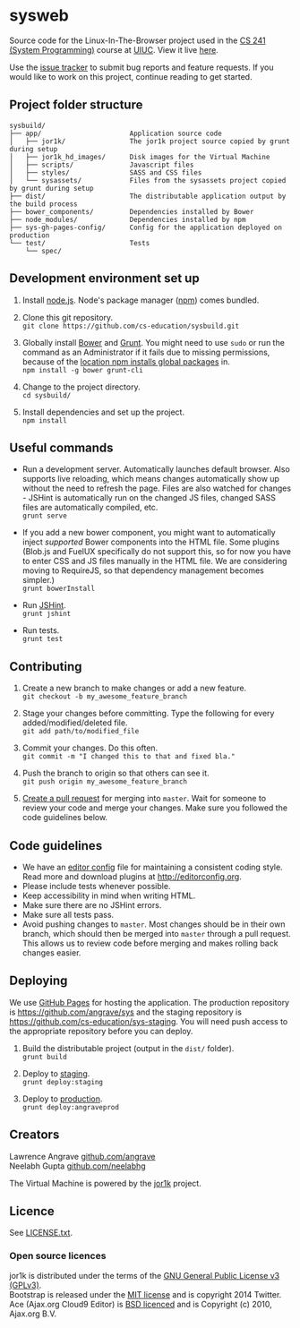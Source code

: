 # sysweb #

Source code for the Linux-In-The-Browser project used
in the [CS 241 (System Programming)](https://courses.engr.illinois.edu/cs241/) course
at [UIUC](http://illinois.edu/). View it live [here](http://angrave.github.io/sys/).

Use the [issue tracker](https://github.com/cs-education/sysbuild/issues) to submit bug reports and feature requests.
If you would like to work on this project, continue reading to get started.

## Project folder structure ##
```
sysbuild/
├── app/                      Application source code
│   ├── jor1k/                The jor1k project source copied by grunt during setup
│   ├── jor1k_hd_images/      Disk images for the Virtual Machine
│   ├── scripts/              Javascript files
│   ├── styles/               SASS and CSS files
│   └── sysassets/            Files from the sysassets project copied by grunt during setup
├── dist/                     The distributable application output by the build process
├── bower_components/         Dependencies installed by Bower
├── node_modules/             Dependencies installed by npm
├── sys-gh-pages-config/      Config for the application deployed on production
└── test/                     Tests
    └── spec/
```

## Development environment set up ##
1. Install [node.js](http://nodejs.org/). Node's package manager ([npm](https://www.npmjs.org/)) comes bundled.

2. Clone this git repository.  
`git clone https://github.com/cs-education/sysbuild.git`

3. Globally install [Bower](http://bower.io/) and [Grunt](http://gruntjs.com/).
You might need to use `sudo` or run the command as an Administrator if it fails due to missing permissions,
because of the [location npm installs global packages](https://www.npmjs.org/doc/files/npm-folders.html) in.  
`npm install -g bower grunt-cli`

4. Change to the project directory.  
`cd sysbuild/`

5. Install dependencies and set up the project.  
`npm install`

## Useful commands ##
* Run a development server. Automatically launches default browser. Also supports live reloading, which means
  changes automatically show up without the need to refresh the page. Files are also watched for changes - 
  JSHint is automatically run on the changed JS files, changed SASS files are automatically compiled, etc.  
  `grunt serve`

* If you add a new bower component, you might want to automatically inject *supported* Bower components into the HTML file.
  Some plugins (Blob.js and FuelUX specifically do not support this, so for now you have to enter CSS and JS files manually
  in the HTML file. We are considering moving to RequireJS, so that dependency management becomes simpler.)  
  `grunt bowerInstall`

* Run [JSHint](http://www.jshint.com/about/).  
  `grunt jshint`

* Run tests.  
  `grunt test`

## Contributing ##
1. Create a new branch to make changes or add a new feature.  
`git checkout -b my_awesome_feature_branch`

2. Stage your changes before committing. Type the following for every added/modified/deleted file.  
`git add path/to/modified_file`

3. Commit your changes. Do this often.  
`git commit -m "I changed this to that and fixed bla."`

4. Push the branch to origin so that others can see it.  
`git push origin my_awesome_feature_branch`

5. [Create a pull request](https://help.github.com/articles/creating-a-pull-request) for merging into `master`.
Wait for someone to review your code and merge your changes. Make sure you followed the code guidelines below.

## Code guidelines ##
* We have an [editor config](https://github.com/cs-education/sysbuild/blob/master/.editorconfig) file for maintaining a consistent coding style.
  Read more and download plugins at <http://editorconfig.org>.
* Please include tests whenever possible.
* Keep accessibility in mind when writing HTML.
* Make sure there are no JSHint errors.
* Make sure all tests pass.
* Avoid pushing changes to `master`. Most changes should be in their own branch, which should then be merged into `master` through a pull request.
  This allows us to review code before merging and makes rolling back changes easier.

## Deploying ##
We use [GitHub Pages](https://help.github.com/articles/what-are-github-pages) for hosting the application.
The production repository is <https://github.com/angrave/sys> and the staging repository is <https://github.com/cs-education/sys-staging>.
You will need push access to the appropriate repository before you can deploy.

1. Build the distributable project (output in the `dist/` folder).  
`grunt build`

2. Deploy to [staging](http://cs-education.github.io/sys-staging/).  
`grunt deploy:staging`

4. Deploy to [production](http://angrave.github.io/sys/).  
`grunt deploy:angraveprod`

## Creators ##
Lawrence Angrave [github.com/angrave](http://github.com/angrave)  
Neelabh Gupta [github.com/neelabhg](http://github.com/neelabhg)

The Virtual Machine is powered by the [jor1k](https://github.com/angrave/jor1k) project.

## Licence ##
See [LICENSE.txt](https://github.com/cs-education/sysbuild/blob/master/LICENSE.txt).  

### Open source licences ###
jor1k is distributed under the terms of the [GNU General Public License v3 (GPLv3)](https://github.com/angrave/jor1k/blob/master/LICENSE.md).  
Bootstrap is released under the [MIT license](https://github.com/twbs/bootstrap/blob/master/LICENSE) and is copyright 2014 Twitter.  
Ace (Ajax.org Cloud9 Editor) is [BSD licenced](https://github.com/ajaxorg/ace-builds/blob/master/LICENSE) and is Copyright (c) 2010, Ajax.org B.V.  
